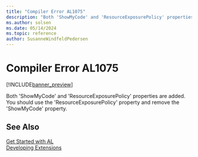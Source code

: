 ```yaml
---
title: "Compiler Error AL1075"
description: "Both 'ShowMyCode' and 'ResourceExposurePolicy' properties are added."
ms.author: solsen
ms.date: 05/14/2024
ms.topic: reference
author: SusanneWindfeldPedersen
---
```

[//]: # (START>DO_NOT_EDIT)
[//]: # (IMPORTANT:Do not edit any of the content between here and the END>DO_NOT_EDIT.)
[//]: # (Any modifications should be made in the .xml files in the ModernDev repo.)
# Compiler Error AL1075

[!INCLUDE[banner_preview](../includes/banner_preview.md)]

Both 'ShowMyCode' and 'ResourceExposurePolicy' properties are added. You should use the 'ResourceExposurePolicy' property and remove the 'ShowMyCode' property.


[//]: # (IMPORTANT: END>DO_NOT_EDIT)
## See Also  
[Get Started with AL](../devenv-get-started.md)  
[Developing Extensions](../devenv-dev-overview.md)  